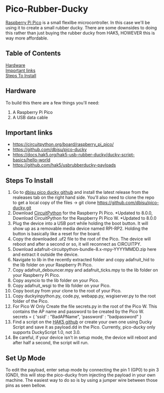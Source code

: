 # Pico-Rubber-Ducky
[Raspberry Pi Pico](https://thepihut.com/products/raspberry-pi-pico) is a small flexilbe microcontroller. In this case we'll be using it to create a small rubber ducky. There are some downsides to doing this rather than just buying the rubber ducky from HAK5, HOWEVER this is way more affordable. 

## Table of Contents 
[Hardware](#hardware) <BR>
[Important links](#important-links)<BR>
[Steps To Install](#steps-to-install)<BR>

## Hardware
To build this there are a few things you'll need:
1. A Raspberry Pi Pico
2. A USB data cable

## Important links
* https://circuitpython.org/board/raspberry_pi_pico/
* https://github.com/dbisu/pico-ducky
* https://docs.hak5.org/hak5-usb-rubber-ducky/ducky-script-basics/hello-world
* https://github.com/hak5/usbrubberducky-payloads

## Steps To Install
1. Go to [dbisu pico ducky github](https://github.com/dbisu/pico-ducky) and install the latest release from the realeases tab on the right hand side. You'll also need to clone the repo to get a local copy of the files -> git clone https://github.com/dbisu/pico-ducky.git
2. Download [CircuitPython](https://circuitpython.org/board/raspberry_pi_pico/) for the Raspberry Pi Pico. *Updated to 8.0.0, Download CircuitPython for the Raspberry Pi Pico W. *Updated to 8.0.0
3. Plug the device into a USB port while holding the boot button. It will show up as a removable media device named RPI-RP2. Holding the button is basically like a reset for the board.
4. Copy the downloaded .uf2 file to the root of the Pico. The device will reboot and after a second or so, it will reconnect as CIRCUITPY.
5. Download adafruit-circuitpython-bundle-8.x-mpy-YYYYMMDD.zip here and extract it outside the device.
6. Navigate to lib in the recently extracted folder and copy adafruit_hid to the lib folder on your Raspberry Pi Pico.
7. Copy adafruit_debouncer.mpy and adafruit_ticks.mpy to the lib folder on your Raspberry Pi Pico.
8. Copy asyncio to the lib folder on your Pico.
9. Copy adafruit_wsgi to the lib folder on your Pico.
10. Copy boot.py from your clone to the root of your Pico.
11. Copy duckyinpython.py, code.py, webapp.py, wsgiserver.py to the root folder of the Pico.
12. For Pico W Only Create the file secrets.py in the root of the Pico W. This contains the AP name and password to be created by the Pico W.
secrets = { 'ssid' : "BadAPName", 'password' : "badpassword" }
13. Find a script on the [HAK5 github](https://github.com/hak5/usbrubberducky-payloads)  or create your own one using Ducky Script and save it as payload.dd in the Pico. Currently, pico-ducky only supports DuckyScript 1.0, not 3.0.
14. Be careful, if your device isn't in setup mode, the device will reboot and after half a second, the script will run.

## Set Up Mode
To edit the payload, enter setup mode by connecting the pin 1 (GP0) to pin 3 (GND), this will stop the pico-ducky from injecting the payload in your own machine. The easiest way to do so is by using a jumper wire between those pins as seen bellow.
